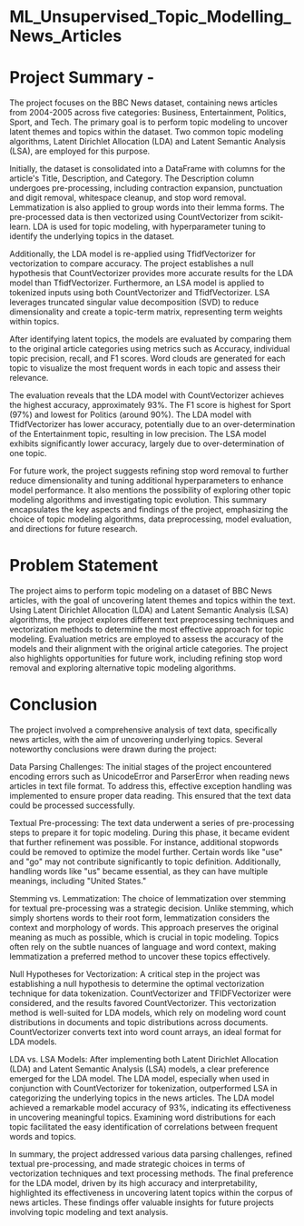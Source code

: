 # ML_Unsupervised_Topic_Modelling_News_Articles
# Project Summary -
The project focuses on the BBC News dataset, containing news articles from 2004-2005 across five categories: Business, Entertainment, Politics, Sport, and Tech. The primary goal is to perform topic modeling to uncover latent themes and topics within the dataset. Two common topic modeling algorithms, Latent Dirichlet Allocation (LDA) and Latent Semantic Analysis (LSA), are employed for this purpose.

Initially, the dataset is consolidated into a DataFrame with columns for the article's Title, Description, and Category. The Description column undergoes pre-processing, including contraction expansion, punctuation and digit removal, whitespace cleanup, and stop word removal. Lemmatization is also applied to group words into their lemma forms. The pre-processed data is then vectorized using CountVectorizer from scikit-learn. LDA is used for topic modeling, with hyperparameter tuning to identify the underlying topics in the dataset.

Additionally, the LDA model is re-applied using TfidfVectorizer for vectorization to compare accuracy. The project establishes a null hypothesis that CountVectorizer provides more accurate results for the LDA model than TfidfVectorizer. Furthermore, an LSA model is applied to tokenized inputs using both CountVectorizer and TfidfVectorizer. LSA leverages truncated singular value decomposition (SVD) to reduce dimensionality and create a topic-term matrix, representing term weights within topics.

After identifying latent topics, the models are evaluated by comparing them to the original article categories using metrics such as Accuracy, individual topic precision, recall, and F1 scores. Word clouds are generated for each topic to visualize the most frequent words in each topic and assess their relevance.

The evaluation reveals that the LDA model with CountVectorizer achieves the highest accuracy, approximately 93%. The F1 score is highest for Sport (97%) and lowest for Politics (around 90%). The LDA model with TfidfVectorizer has lower accuracy, potentially due to an over-determination of the Entertainment topic, resulting in low precision. The LSA model exhibits significantly lower accuracy, largely due to over-determination of one topic.

For future work, the project suggests refining stop word removal to further reduce dimensionality and tuning additional hyperparameters to enhance model performance. It also mentions the possibility of exploring other topic modeling algorithms and investigating topic evolution. This summary encapsulates the key aspects and findings of the project, emphasizing the choice of topic modeling algorithms, data preprocessing, model evaluation, and directions for future research.
# Problem Statement
The project aims to perform topic modeling on a dataset of BBC News articles, with the goal of uncovering latent themes and topics within the text. Using Latent Dirichlet Allocation (LDA) and Latent Semantic Analysis (LSA) algorithms, the project explores different text preprocessing techniques and vectorization methods to determine the most effective approach for topic modeling. Evaluation metrics are employed to assess the accuracy of the models and their alignment with the original article categories. The project also highlights opportunities for future work, including refining stop word removal and exploring alternative topic modeling algorithms.

# Conclusion
The project involved a comprehensive analysis of text data, specifically news articles, with the aim of uncovering underlying topics. Several noteworthy conclusions were drawn during the project:

Data Parsing Challenges: The initial stages of the project encountered encoding errors such as UnicodeError and ParserError when reading news articles in text file format. To address this, effective exception handling was implemented to ensure proper data reading. This ensured that the text data could be processed successfully.

Textual Pre-processing: The text data underwent a series of pre-processing steps to prepare it for topic modeling. During this phase, it became evident that further refinement was possible. For instance, additional stopwords could be removed to optimize the model further. Certain words like "use" and "go" may not contribute significantly to topic definition. Additionally, handling words like "us" became essential, as they can have multiple meanings, including "United States."

Stemming vs. Lemmatization: The choice of lemmatization over stemming for textual pre-processing was a strategic decision. Unlike stemming, which simply shortens words to their root form, lemmatization considers the context and morphology of words. This approach preserves the original meaning as much as possible, which is crucial in topic modeling. Topics often rely on the subtle nuances of language and word context, making lemmatization a preferred method to uncover these topics effectively.

Null Hypotheses for Vectorization: A critical step in the project was establishing a null hypothesis to determine the optimal vectorization technique for data tokenization. CountVectorizer and TFIDFVectorizer were considered, and the results favored CountVectorizer. This vectorization method is well-suited for LDA models, which rely on modeling word count distributions in documents and topic distributions across documents. CountVectorizer converts text into word count arrays, an ideal format for LDA models.

LDA vs. LSA Models: After implementing both Latent Dirichlet Allocation (LDA) and Latent Semantic Analysis (LSA) models, a clear preference emerged for the LDA model. The LDA model, especially when used in conjunction with CountVectorizer for tokenization, outperformed LSA in categorizing the underlying topics in the news articles. The LDA model achieved a remarkable model accuracy of 93%, indicating its effectiveness in uncovering meaningful topics. Examining word distributions for each topic facilitated the easy identification of correlations between frequent words and topics.

In summary, the project addressed various data parsing challenges, refined textual pre-processing, and made strategic choices in terms of vectorization techniques and text processing methods. The final preference for the LDA model, driven by its high accuracy and interpretability, highlighted its effectiveness in uncovering latent topics within the corpus of news articles. These findings offer valuable insights for future projects involving topic modeling and text analysis.
